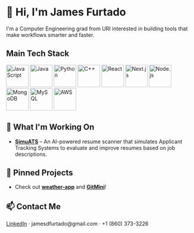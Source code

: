 <h1>🌟 Hi, I'm James Furtado</h1>

<p>
I'm a Computer Engineering grad from URI interested in building tools that make workflows smarter and faster.
</p>

<h2>Main Tech Stack</h2>

<p>
  <img src="https://cdn.jsdelivr.net/gh/devicons/devicon/icons/javascript/javascript-original.svg" alt="JavaScript" width="60"/>
  <img src="https://cdn.jsdelivr.net/gh/devicons/devicon/icons/java/java-original.svg" alt="Java" width="60"/>
  <img src="https://cdn.jsdelivr.net/gh/devicons/devicon/icons/python/python-original.svg" alt="Python" width="60"/>
  <img src="https://cdn.jsdelivr.net/gh/devicons/devicon/icons/cplusplus/cplusplus-original.svg" alt="C++" width="60"/>
  <img src="https://cdn.jsdelivr.net/gh/devicons/devicon/icons/react/react-original.svg" alt="React" width="60"/>
  <img src="https://cdn.jsdelivr.net/gh/devicons/devicon/icons/nextjs/nextjs-original.svg" alt="Next.js" width="60"/>
  <img src="https://cdn.jsdelivr.net/gh/devicons/devicon/icons/nodejs/nodejs-original.svg" alt="Node.js" width="60"/>
  <img src="https://cdn.jsdelivr.net/gh/devicons/devicon/icons/mongodb/mongodb-original.svg" alt="MongoDB" width="60"/>
  <img src="https://cdn.jsdelivr.net/gh/devicons/devicon/icons/mysql/mysql-original.svg" alt="MySQL" width="60"/>
  <img src="https://upload.wikimedia.org/wikipedia/commons/9/93/Amazon_Web_Services_Logo.svg" alt="AWS" width="60"/>
</p>



<h2>💼 What I'm Working On</h2>

<ul>
  <li><strong><a href="https://github.com/jamesdfurtado/simu-ats">SimuATS</a></strong> – An AI-powered resume scanner that simulates Applicant Tracking Systems to evaluate and improve resumes based on job descriptions.</li>
</ul>



<h2>📌 Pinned Projects</h2>

<ul>
  <li>
    Check out <strong><a href="https://github.com/jamesdfurtado/weather-app">weather-app</a></strong> and 
    <strong><a href="https://github.com/jamesdfurtado/gitmini">GitMini</a></strong>!
  </li>
</ul>



<h2>📫 Contact Me</h2>

<p>
  <a href="https://www.linkedin.com/in/james-furtado">LinkedIn</a> · jamesdfurtado@gmail.com · +1 (860) 373-3226
</p>
